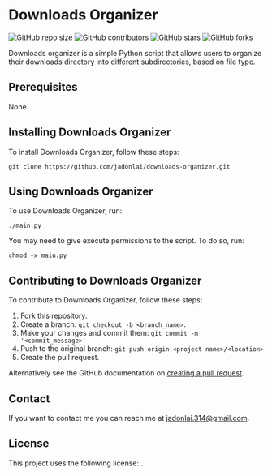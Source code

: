 # Downloads Organizer

![GitHub repo size](https://img.shields.io/github/repo-size/jadonlai/downloads-organizer)
![GitHub contributors](https://img.shields.io/github/contributors/jadonlai/downloads-organizer)
![GitHub stars](https://img.shields.io/github/stars/jadonlai/downloads-organizer?style=social)
![GitHub forks](https://img.shields.io/github/forks/jadonlai/downloads-organizer?style=social)

Downloads organizer is a simple Python script that allows users to organize their downloads directory into different subdirectories, based on file type.

## Prerequisites

None

## Installing Downloads Organizer

To install Downloads Organizer, follow these steps:

```
git clone https://github.com/jadonlai/downloads-organizer.git
```

## Using Downloads Organizer

To use Downloads Organizer, run:

```
./main.py
```

You may need to give execute permissions to the script. To do so, run:

```
chmod +x main.py
```

## Contributing to Downloads Organizer

To contribute to Downloads Organizer, follow these steps:

1. Fork this repository.
2. Create a branch: `git checkout -b <branch_name>`.
3. Make your changes and commit them: `git commit -m '<commit_message>'`
4. Push to the original branch: `git push origin <project name>/<location>`
5. Create the pull request.

Alternatively see the GitHub documentation on [creating a pull request](https://help.github.com/en/github/collaborating-with-issues-and-pull-requests/creating-a-pull-request).

## Contact

If you want to contact me you can reach me at <jadonlai.314@gmail.com>.

## License

This project uses the following license: [<MIT License>](https://github.com/jadonlai/downloads-organizer?tab=MIT-1-ov-file).
